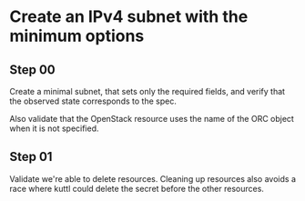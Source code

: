 # Create an IPv4 subnet with the minimum options

## Step 00

Create a minimal subnet, that sets only the required fields, and verify that the observed state corresponds to the spec.

Also validate that the OpenStack resource uses the name of the ORC object when it is not specified.

## Step 01

Validate we're able to delete resources.
Cleaning up resources also avoids a race where kuttl could delete the secret before the other resources.
